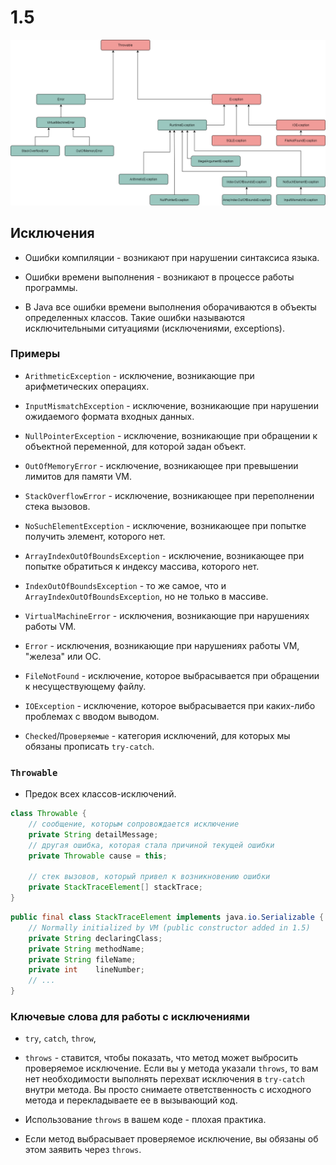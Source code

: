 # 1.5

![Exceptions](img/exceptions.png)

## Исключения

* Ошибки компиляции - возникают при нарушении синтаксиса языка.

* Ошибки времени выполнения - возникают в процессе работы программы.

* В Java все ошибки времени выполнения оборачиваются в объекты определенных классов. Такие ошибки
называются исключительными ситуациями (исключениями, exceptions).

### Примеры

* `ArithmeticException` - исключение, возникающие при арифметических операциях.

* `InputMismatchException` - исключение, возникающие при нарушении ожидаемого формата входных данных.

* `NullPointerException` - исключение, возникающие при обращении к объектной переменной, для которой задан объект.

* `OutOfMemoryError` - исключение, возникающее при превышении лимитов для памяти VM.

* `StackOverflowError` - исключение, возникающее при переполнении стека вызовов.

* `NoSuchElementException` - исключение, возникающее при попытке получить элемент, которого нет.

* `ArrayIndexOutOfBoundsException` - исключение, возникающее при попытке обратиться к индексу массива, которого нет.

* `IndexOutOfBoundsException` - то же самое, что и `ArrayIndexOutOfBoundsException`, но не только в массиве.

* `VirtualMachineError` - исключения, возникающие при нарушениях работы VM.

* `Error` - исключения, возникающие при нарушениях работы VM, "железа" или ОС.

* `FileNotFound` - исключение, которое выбрасывается при обращении к несуществующему файлу.

* `IOException` - исключение, которое выбрасывается при каких-либо проблемах с вводом выводом.

* `Checked`/`Проверяемые` - категория исключений, для которых мы обязаны прописать `try-catch`.

### `Throwable`

* Предок всех классов-исключений.

```java
class Throwable {
    // сообщение, которым сопровождается исключение
    private String detailMessage;
    // другая ошибка, которая стала причиной текущей ошибки
    private Throwable cause = this;

    // стек вызовов, который привел к возникновению ошибки
    private StackTraceElement[] stackTrace;
}
```

```java
public final class StackTraceElement implements java.io.Serializable {
    // Normally initialized by VM (public constructor added in 1.5)
    private String declaringClass;
    private String methodName;
    private String fileName;
    private int    lineNumber;
    // ...
}
```

### Ключевые слова для работы с исключениями

* `try`, `catch`, `throw`, 

* `throws` - ставится, чтобы показать, что метод может выбросить проверяемое исключение. Если вы 
у метода указали `throws`, то вам нет необходимости выполнять перехват исключения в `try-catch`
внутри метода. Вы просто снимаете ответственность с исходного метода и перекладываете ее в вызывающий код.

* Использование `throws` в вашем коде - плохая практика.

* Если метод выбрасывает проверяемое исключение, вы обязаны об этом заявить через `throws`.